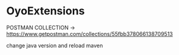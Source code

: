 # OyoExtensions

POSTMAN COLLECTION ->  https://www.getpostman.com/collections/55fbb378066138709513

change java version and reload maven
